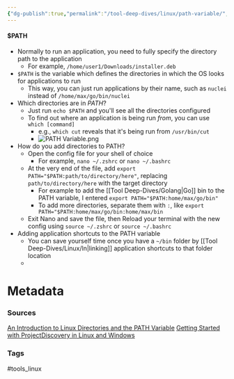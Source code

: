 ```yaml
---
{"dg-publish":true,"permalink":"/tool-deep-dives/linux/path-variable/","updated":"2025-02-20T12:47:21.134-08:00"}
---
```


#### $PATH
- Normally to run an application, you need to fully specify the directory path to the application
	- For example, `/home/user1/Downloads/installer.deb`
- `$PATH` is the variable which defines the directories in which the OS looks for applications to run
	- This way, you can just run applications by their name, such as `nuclei` instead of `/home/max/go/bin/nuclei` 
- Which directories are in *PATH*?
	- Just run `echo $PATH` and you'll see all the directories configured
	- To find out where an application is being run *from*, you can use `which [command]`
		- e.g., `which cut` reveals that it's being run from `/usr/bin/cut`
		- ![PATH Variable.png](/img/user/Attachments/PATH%20Variable.png)
- How do you add directories to PATH?
	- Open the config file for your shell of choice
		- For example, `nano ~/.zshrc` or `nano ~/.bashrc`
	- At the very end of the file, add `export PATH="$PATH:path/to/directory/here"`, replacing `path/to/directory/here` with the target directory
		- For example to add the [[Tool Deep-Dives/Golang\|Go]] bin to the PATH variable, I entered `export PATH="$PATH:home/max/go/bin"`
		- To add more directories, separate them with `:`, like `export PATH="$PATH:home/max/go/bin:home/max/bin`
	- Exit Nano and save the file, then Reload your terminal with the new config using `source ~/.zshrc` or `source ~/.bashrc` 
- Adding application shortcuts to the PATH variable
	- You can save yourself time once you have a `~/bin` folder by [[Tool Deep-Dives/Linux/ln\|linking]] application shortcuts to that folder location
	- 





# Metadata

### Sources
[An Introduction to Linux Directories and the PATH Variable](https://blog.ronin.cloud/linux-directories-paths/)
[Getting Started with ProjectDiscovery in Linux and Windows](https://blog.projectdiscovery.io/getting-started-with-projectdiscovery-in-linux-and-windows/)
### Tags
#tools_linux 